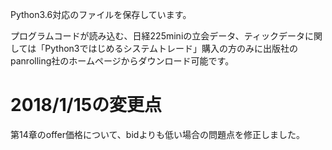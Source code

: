 Python3.6対応のファイルを保存しています。

プログラムコードが読み込む、日経225miniの立会データ、ティックデータに関しては「Python3ではじめるシステムトレード」購入の方のみに出版社のpanrolling社のホームページからダウンロード可能です。

# 2018/1/15の変更点

第14章のoffer価格について、bidよりも低い場合の問題点を修正しました。
